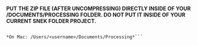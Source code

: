 **PUT THE ZIP FILE (AFTER UNCOMPRESSING) DIRECTLY INSIDE OF YOUR /DOCUMENTS/PROCESSING FOLDER. DO NOT PUT IT INSIDE OF YOUR CURRENT SNEK FOLDER PROJECT.**

```*On Windows: C:\This PC\Documents\Processing\*

*On Mac: /Users/<username>/Documents/Processing*```
